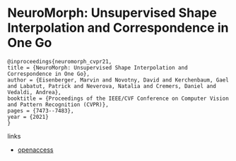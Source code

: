 # NeuroMorph: Unsupervised Shape Interpolation and Correspondence in One Go

```
@inproceedings{neuromorph_cvpr21,
title = {NeuroMorph: Unsupervised Shape Interpolation and Correspondence in One Go},
author = {Eisenberger, Marvin and Novotny, David and Kerchenbaum, Gael and Labatut, Patrick and Neverova, Natalia and Cremers, Daniel and Vedaldi, Andrea},
booktitle = {Proceedings of the IEEE/CVF Conference on Computer Vision and Pattern Recognition (CVPR)},
pages = {7473--7483},
year = {2021}
}
```
links
- [openaccess](http://openaccess.thecvf.com//content/CVPR2021/html/Eisenberger_NeuroMorph_Unsupervised_Shape_Interpolation_and_Correspondence_in_One_Go_CVPR_2021_paper.html)
